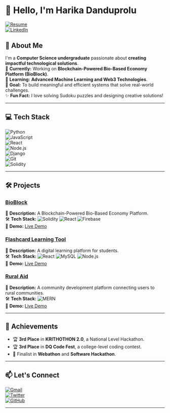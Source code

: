 # 👋 Hello, I'm Harika Danduprolu  
[![Resume](https://img.shields.io/badge/Resume-View_My_CV-blue?style=for-the-badge&logo=googledrive)](https://link-to-resume)  
[![LinkedIn](https://img.shields.io/badge/LinkedIn-Connect-0A66C2?style=for-the-badge&logo=linkedin)](https://linkedin.com/in/yourprofile)  

## 🚀 About Me  
I'm a **Computer Science undergraduate** passionate about **creating impactful technological solutions**.  
🔭 **Currently:** Working on **Blockchain-Powered Bio-Based Economy Platform (BioBlock)**.  
🌱 **Learning:** **Advanced Machine Learning and Web3 Technologies**.  
🎯 **Goal:** To build meaningful and efficient systems that solve real-world challenges.  
✨ **Fun Fact:** I love solving Sudoku puzzles and designing creative solutions!  

---

## 💻 Tech Stack  
![Python](https://img.shields.io/badge/Python-3776AB?style=flat&logo=python&logoColor=white)  
![JavaScript](https://img.shields.io/badge/JavaScript-F7DF1E?style=flat&logo=javascript&logoColor=black)  
![React](https://img.shields.io/badge/React-61DAFB?style=flat&logo=react&logoColor=black)  
![Node.js](https://img.shields.io/badge/Node.js-339933?style=flat&logo=node.js&logoColor=white)  
![Django](https://img.shields.io/badge/Django-092E20?style=flat&logo=django&logoColor=white)  
![Git](https://img.shields.io/badge/Git-F05032?style=flat&logo=git&logoColor=white)  
![Solidity](https://img.shields.io/badge/Solidity-363636?style=flat&logo=solidity&logoColor=white)  

---

## 🛠️ Projects  

### [BioBlock](https://github.com/yourusername/bioblock)  
📝 **Description:** A Blockchain-Powered Bio-Based Economy Platform.  
🛠️ **Tech Stack:** ![Solidity](https://img.shields.io/badge/-Solidity-363636) ![React](https://img.shields.io/badge/-React-61DAFB) ![Firebase](https://img.shields.io/badge/-Firebase-FFCA28)  
🔗 **Demo:** [Live Demo](https://bioblock-demo.com)  

### [Flashcard Learning Tool](https://github.com/yourusername/flashcard-tool)  
📝 **Description:** A digital learning platform for students.  
🛠️ **Tech Stack:** ![React](https://img.shields.io/badge/-React-61DAFB) ![MySQL](https://img.shields.io/badge/-MySQL-4479A1) ![Node.js](https://img.shields.io/badge/-Node.js-339933)  
🔗 **Demo:** [Live Demo](https://flashcard-tool-demo.com)  

### [Rural Aid](https://github.com/yourusername/rural-aid)  
📝 **Description:** A community development platform connecting users to rural communities.  
🛠️ **Tech Stack:** ![MERN](https://img.shields.io/badge/-MERN-00ADD8)  
🔗 **Demo:** [Live Demo](https://rural-aid-demo.com)  

---

## 🌟 Achievements  
- 🏆 **3rd Place** in **KRITHOTHON 2.0**, a National Level Hackathon.  
- 🏆 **3rd Place** in **DQ Code Fest**, a college-level coding contest.  
- 🎯 Finalist in **Webathon** and **Software Hackathon**.  

---

## 📫 Let's Connect  
[![Gmail](https://img.shields.io/badge/Gmail-D14836?style=for-the-badge&logo=gmail&logoColor=white)](mailto:harika.danduprolu740@gmail.com)  
[![Twitter](https://img.shields.io/badge/Twitter-1DA1F2?style=for-the-badge&logo=twitter&logoColor=white)](https://twitter.com/yourhandle)  
[![GitHub](https://img.shields.io/badge/GitHub-181717?style=for-the-badge&logo=github&logoColor=white)](https://github.com/yourusername)  

---
